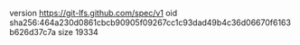 version https://git-lfs.github.com/spec/v1
oid sha256:464a230d0861cbcb90905f09267cc1c93dad49b4c36d06670f6163b626d37c7a
size 19334
